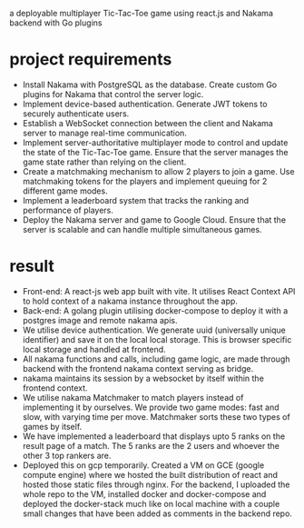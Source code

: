a deployable multiplayer Tic-Tac-Toe game using react.js and Nakama backend with Go plugins

# project requirements

- Install Nakama with PostgreSQL as the database. Create custom Go plugins for Nakama that control the server logic.
- Implement device-based authentication. Generate JWT tokens to securely authenticate users.
- Establish a WebSocket connection between the client and Nakama server to manage real-time communication.
- Implement server-authoritative multiplayer mode to control and update the state of the Tic-Tac-Toe game. Ensure that the server manages the game state rather than relying on the client.
- Create a matchmaking mechanism to allow 2 players to join a game. Use matchmaking tokens for the players and implement queuing for 2 different game modes.
- Implement a leaderboard system that tracks the ranking and performance of players.
- Deploy the Nakama server and game to Google Cloud. Ensure that the server is scalable and can handle multiple simultaneous games.

# result

- Front-end: A react-js web app built with vite. It utilises React Context API to hold context of a nakama instance throughout the app.
- Back-end: A golang plugin utilising docker-compose to deploy it with a postgres image and remote nakama apis.
- We utilise device authentication. We generate uuid (universally unique identifier) and save it on the local local storage. This is browser specific local storage and handled at frontend.
- All nakama functions and calls, including game logic, are made through backend with the frontend nakama context serving as bridge.
- nakama maintains its session by a websocket by itself within the frontend context.
- We utilise nakama Matchmaker to match players instead of implementing it by ourselves. We provide two game modes: fast and slow, with varying time per move. Matchmaker sorts these two types of games by itself.
- We have implemented a leaderboard that displays upto 5 ranks on the result page of a match. The 5 ranks are the 2 users and whoever the other 3 top rankers are.
- Deployed this on gcp temporarily. Created a VM on GCE (google compute engine) where we hosted the built distribution of react and hosted those static files through nginx. For the backend, I uploaded the whole repo to the VM, installed docker and docker-compose and deployed the docker-stack much like on local machine with a couple small changes that have been added as comments in the backend repo.
